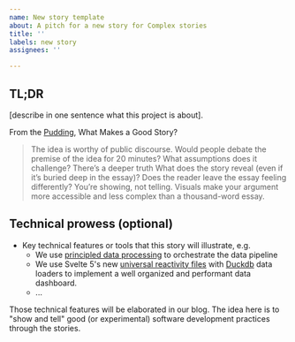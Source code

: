 ```yaml
---
name: New story template
about: A pitch for a new story for Complex stories
title: ''
labels: new story
assignees: ''

---
```


## TL;DR

[describe in one sentence what this project is about].

From the [Pudding](https://pudding.cool/pitch/), What Makes a Good Story?
> The idea is worthy of public discourse. Would people debate the premise of the idea for 20 minutes? What assumptions does it challenge? There’s a deeper truth What does the story reveal (even if it’s buried deep in the essay)? Does the reader leave the essay feeling differently? You’re showing, not telling. Visuals make your argument more accessible and less complex than a thousand-word essay.

## Technical prowess (optional)

 - Key technical features or tools that this story will illustrate, e.g. 
    - We use [principled data processing](https://hrdag.org/tech-notes/modular-auditable-reproducible.html) to orchestrate the data pipeline
    - We use Svelte 5's new [universal reactivity files](https://svelte.dev/tutorial/svelte/universal-reactivity) with [Duckdb](https://duckdb.org/docs/stable/clients/wasm/overview.html) data loaders to implement a well organized and performant data dashboard. 
   - ...

Those technical features will be elaborated in our blog. The idea here is to "show and tell" good (or experimental) software development practices through the stories.
